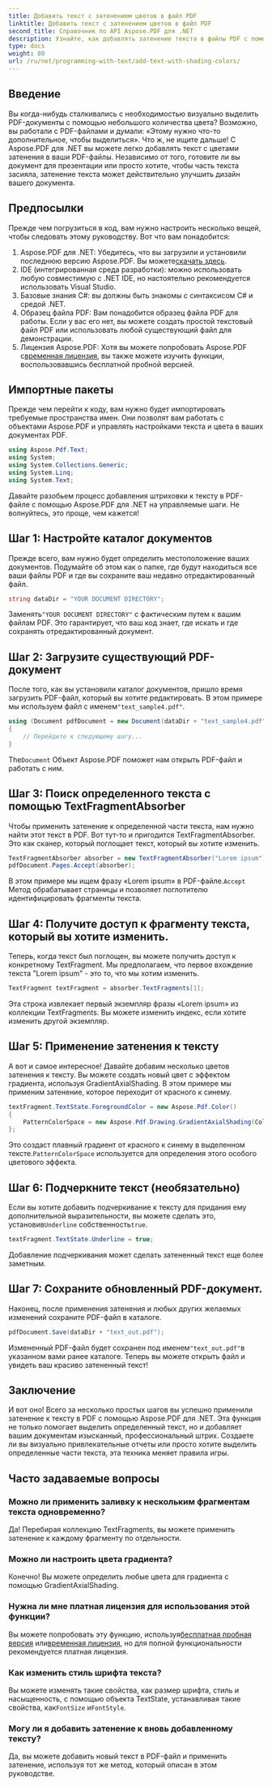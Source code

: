 ```yaml
---
title: Добавить текст с затенением цветов в файл PDF
linktitle: Добавить текст с затенением цветов в файл PDF
second_title: Справочник по API Aspose.PDF для .NET
description: Узнайте, как добавлять затенение текста в файлы PDF с помощью Aspose.PDF для .NET с помощью этого пошагового руководства. Настройте свои документы с помощью цветных градиентов.
type: docs
weight: 80
url: /ru/net/programming-with-text/add-text-with-shading-colors/
---
```

## Введение

Вы когда-нибудь сталкивались с необходимостью визуально выделить PDF-документы с помощью небольшого количества цвета? Возможно, вы работали с PDF-файлами и думали: «Этому нужно что-то дополнительное, чтобы выделиться». Что ж, не ищите дальше! С Aspose.PDF для .NET вы можете легко добавлять текст с цветами затенения в ваши PDF-файлы. Независимо от того, готовите ли вы документ для презентации или просто хотите, чтобы часть текста засияла, затенение текста может действительно улучшить дизайн вашего документа.

## Предпосылки

Прежде чем погрузиться в код, вам нужно настроить несколько вещей, чтобы следовать этому руководству. Вот что вам понадобится:

1.  Aspose.PDF для .NET: Убедитесь, что вы загрузили и установили последнюю версию Aspose.PDF. Вы можете[скачать здесь](https://releases.aspose.com/pdf/net/).
2. IDE (интегрированная среда разработки): можно использовать любую совместимую с .NET IDE, но настоятельно рекомендуется использовать Visual Studio.
3. Базовые знания C#: вы должны быть знакомы с синтаксисом C# и средой .NET.
4. Образец файла PDF: Вам понадобится образец файла PDF для работы. Если у вас его нет, вы можете создать простой текстовый файл PDF или использовать любой существующий файл для демонстрации.
5.  Лицензия Aspose.PDF: Хотя вы можете попробовать Aspose.PDF с[временная лицензия](https://purchase.aspose.com/temporary-license/), вы также можете изучить функции, воспользовавшись бесплатной пробной версией.

## Импортные пакеты

Прежде чем перейти к коду, вам нужно будет импортировать требуемые пространства имен. Они позволят вам работать с объектами Aspose.PDF и управлять настройками текста и цвета в ваших документах PDF.

```csharp
using Aspose.Pdf.Text;
using System;
using System.Collections.Generic;
using System.Linq;
using System.Text;
```

Давайте разобьем процесс добавления штриховки к тексту в PDF-файле с помощью Aspose.PDF для .NET на управляемые шаги. Не волнуйтесь, это проще, чем кажется!

## Шаг 1: Настройте каталог документов

Прежде всего, вам нужно будет определить местоположение ваших документов. Подумайте об этом как о папке, где будут находиться все ваши файлы PDF и где вы сохраните ваш недавно отредактированный файл.

```csharp
string dataDir = "YOUR DOCUMENT DIRECTORY";
```

 Заменять`"YOUR DOCUMENT DIRECTORY"` с фактическим путем к вашим файлам PDF. Это гарантирует, что ваш код знает, где искать и где сохранять отредактированный документ.

## Шаг 2: Загрузите существующий PDF-документ

После того, как вы установили каталог документов, пришло время загрузить PDF-файл, который вы хотите редактировать. В этом примере мы используем файл с именем`"text_sample4.pdf"`.

```csharp
using (Document pdfDocument = new Document(dataDir + "text_sample4.pdf"))
{
    // Перейдите к следующему шагу...
}
```

 The`Document` Объект Aspose.PDF поможет нам открыть PDF-файл и работать с ним.

## Шаг 3: Поиск определенного текста с помощью TextFragmentAbsorber

Чтобы применить затенение к определенной части текста, нам нужно найти этот текст в PDF. Вот тут-то и пригодится TextFragmentAbsorber. Это как сканер, который поглощает текст, который вы хотите изменить.

```csharp
TextFragmentAbsorber absorber = new TextFragmentAbsorber("Lorem ipsum");
pdfDocument.Pages.Accept(absorber);
```

 В этом примере мы ищем фразу «Lorem ipsum» в PDF-файле.`Accept` Метод обрабатывает страницы и позволяет поглотителю идентифицировать фрагменты текста.

## Шаг 4: Получите доступ к фрагменту текста, который вы хотите изменить.

Теперь, когда текст был поглощен, вы можете получить доступ к конкретному TextFragment. Мы предполагаем, что первое вхождение текста "Lorem ipsum" - это то, что мы хотим изменить.

```csharp
TextFragment textFragment = absorber.TextFragments[1];
```

Эта строка извлекает первый экземпляр фразы «Lorem ipsum» из коллекции TextFragments. Вы можете изменить индекс, если хотите изменить другой экземпляр.

## Шаг 5: Применение затенения к тексту

А вот и самое интересное! Давайте добавим несколько цветов затенения к тексту. Вы можете создать новый цвет с эффектом градиента, используя GradientAxialShading. В этом примере мы применим затенение, которое переходит от красного к синему.

```csharp
textFragment.TextState.ForegroundColor = new Aspose.Pdf.Color()
{
    PatternColorSpace = new Aspose.Pdf.Drawing.GradientAxialShading(Color.Red, Color.Blue)
};
```

 Это создаст плавный градиент от красного к синему в выделенном тексте.`PatternColorSpace` используется для определения этого особого цветового эффекта.

## Шаг 6: Подчеркните текст (необязательно)

 Если вы хотите добавить подчеркивание к тексту для придания ему дополнительной выразительности, вы можете сделать это, установив`Underline` собственность`true`.

```csharp
textFragment.TextState.Underline = true;
```

Добавление подчеркивания может сделать затененный текст еще более заметным.

## Шаг 7: Сохраните обновленный PDF-документ.

Наконец, после применения затенения и любых других желаемых изменений сохраните PDF-файл в каталоге.

```csharp
pdfDocument.Save(dataDir + "text_out.pdf");
```

 Измененный PDF-файл будет сохранен под именем`"text_out.pdf"`в указанном вами ранее каталоге. Теперь вы можете открыть файл и увидеть ваш красиво затененный текст!

## Заключение

И вот оно! Всего за несколько простых шагов вы успешно применили затенение к тексту в PDF с помощью Aspose.PDF для .NET. Эта функция не только помогает выделить определенный текст, но и добавляет вашим документам изысканный, профессиональный штрих. Создаете ли вы визуально привлекательные отчеты или просто хотите выделить определенные части текста, эта техника меняет правила игры.


## Часто задаваемые вопросы

### Можно ли применить заливку к нескольким фрагментам текста одновременно?
Да! Перебирая коллекцию TextFragments, вы можете применить затенение к каждому фрагменту по отдельности.

### Можно ли настроить цвета градиента?
Конечно! Вы можете определить любые цвета для градиента с помощью GradientAxialShading.

### Нужна ли мне платная лицензия для использования этой функции?
 Вы можете попробовать эту функцию, используя[бесплатная пробная версия](https://releases.aspose.com/) или[временная лицензия](https://purchase.aspose.com/temporary-license/), но для полной функциональности рекомендуется платная лицензия.

### Как изменить стиль шрифта текста?
 Вы можете изменять такие свойства, как размер шрифта, стиль и насыщенность, с помощью объекта TextState, устанавливая такие свойства, как`FontSize` и`FontStyle`.

### Могу ли я добавить затенение к вновь добавленному тексту?
Да, вы можете добавить новый текст в PDF-файл и применить затенение, используя тот же метод, который описан в этом руководстве.